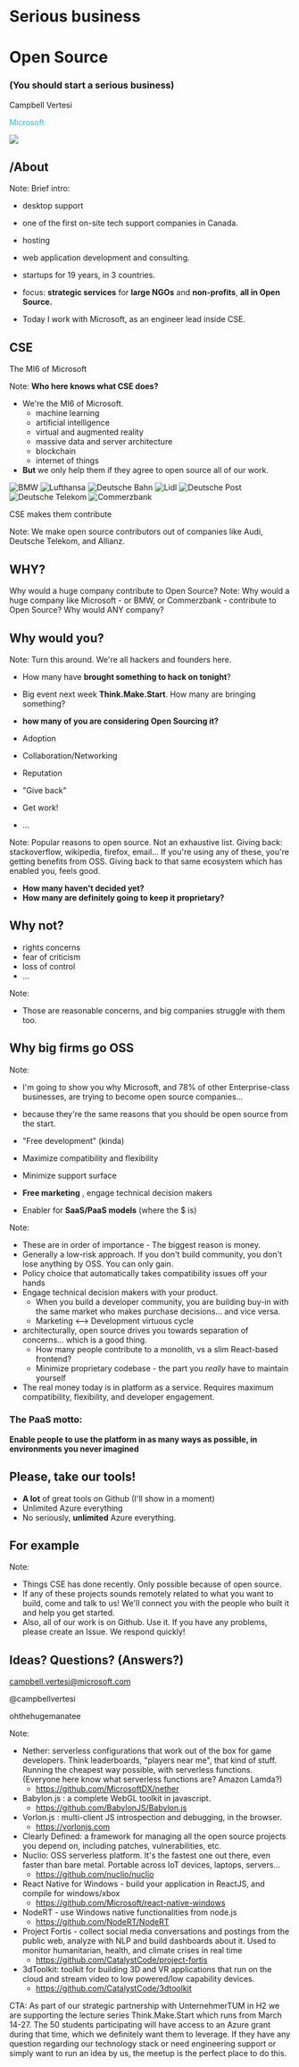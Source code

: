 # Serious business 
# <i class="fas fa-heart"></i> Open Source
### (You should start a serious business)

Campbell Vertesi

<span style="color: #00ccff;"><i class="fab fa-microsoft"></i> Microsoft </span>



![](img/click-here-headshot.jpg)<!-- .element height="300px" width="300px" -->
## /About

Note: Brief intro:
* desktop support 
* one of the first on-site tech support companies in Canada. 
* hosting
* web application development and consulting.

* startups for 19 years, in 3 countries.
* focus: **strategic services** for **large NGOs** and **non-profits**, **all in Open Source.**
* Today I work with Microsoft, as an engineer lead inside CSE. 



## CSE

The MI6 of Microsoft

Note: **Who here knows what CSE does?**

* We're the MI6 of Microsoft. 
  * machine learning
  * artificial intelligence
  * virtual and augmented reality
  * massive data and server architecture
  * blockchain
  * internet of things
* **But** we only help them if they agree to open source all of our work. 


![BMW](img/bmw.png)<!-- .element height="200px" width="200px" style="border:none; background:none; box-shadow:none" -->
![Lufthansa](img/lufthansa.png)<!-- .element height="200px" width="200px" style="border:none; background:none; box-shadow:none" -->
![Deutsche Bahn](img/deutsche-bahn.png)<!-- .element height="100px" width="100px" style="border:none; background:none; box-shadow:none; padding:50px;" -->
![Lidl](img/lidl.png)<!-- .element height="150px" width="150px" style="border:none; background:none; box-shadow:none; padding:25px;" --> 
![Deutsche Post](img/deutsche-post.png)<!-- .element height="100px" width="100px" style="border:none; background:none; box-shadow:none; padding:50px;" --> 
![Deutsche Telekom](img/telekom.png)<!-- .element height="200px" width="200px" style="border:none; background:none; box-shadow:none" --> 
![Commerzbank](img/commerzbank.png)<!-- .element height="200px" width="200px" style="border:none; background:none; box-shadow:none" --> 

CSE makes them contribute

Note: We make open source contributors out of companies like Audi, Deutsche Telekom, and Allianz. 



## WHY?

Why would a huge company contribute to Open Source?
Note: Why would a huge company like Microsoft - or BMW, or Commerzbank - contribute to Open Source?
Why would ANY company?



## Why would you?

Note: 
Turn this around. We're all hackers and founders here.
* How many have **brought something to hack on tonight**? 
* Big event next week **Think.Make.Start**. How many are bringing something?
* **how many of you are considering Open Sourcing it?**


* Adoption
* Collaboration/Networking
* Reputation
* "Give back"
* Get work!
* ...

Note:
Popular reasons to open source.
Not an exhaustive list.
Giving back: stackoverflow, wikipedia, firefox, email... If you're using any of these, you're getting benefits from OSS. Giving back to that same ecosystem which has enabled you, feels good.

* **How many haven't decided yet?**
* **How many are definitely going to keep it proprietary?**



## Why not?


* rights concerns
* fear of criticism
* loss of control
* ...

Note:
* Those are reasonable concerns, and big companies struggle with them too. 



## Why big firms go OSS
Note: 
* I'm going to show you why Microsoft, and 78% of other Enterprise-class businesses, are trying to become open source companies... 
* because they're the same reasons that you should be open source from the start.


* "Free development" (kinda)
* Maximize compatibility and flexibility
* Minimize support surface
* **Free marketing** , engage technical decision makers
* Enabler for **SaaS/PaaS models** (where the $ is)

Note: 
* These are in order of importance - The biggest reason is money.
* Generally a low-risk approach. If you don't build community, you don't lose anything by OSS. You can only gain.
* Policy choice that automatically takes compatibility issues off your hands
* Engage technical decision makers with your product. 
  * When you build a developer community, you are building buy-in with the same market who makes purchase decisions... and vice versa.
  * Marketing <--> Development virtuous cycle
* architecturally, open source drives you towards separation of concerns... which is a good thing. 
  * How many people contribute to a monolith, vs a slim React-based frontend? 
  * Minimize proprietary codebase - the part you *really* have to maintain yourself
* The real money today is in platform as a service. Requires maximum compatibility, flexibility, and developer engagement.


### The PaaS motto:
**Enable people to use the platform in as many ways as possible, in environments you never imagined**



## Please, take our tools!

* **A lot** of great tools on Github (I'll show in a moment)
* Unlimited Azure everything
* No seriously, **unlimited** Azure everything.


## For example

Note:
* Things CSE has done recently. Only possible because of open source. 
* If any of these projects sounds remotely related to what you want to build, come and talk to us! We'll connect you with the people who built it and help you get started.
* Also, all of our work is on Github. Use it. If you have any problems, please create an Issue. We respond quickly!



## Ideas? Questions? (Answers?)

<i class="fas fa-envelope"></i> campbell.vertesi@microsoft.com

<i class="fab fa-twitter"></i> @campbellvertesi

<i class="fab fa-github"></i> ohthehugemanatee

Note:
* Nether: serverless configurations that work out of the box for game developers. Think leaderboards, "players near me", that kind of stuff. Running the cheapest way possible, with serverless functions. (Everyone here know what serverless functions are? Amazon Lamda?)
  * https://github.com/MicrosoftDX/nether
* Babylon.js : a complete WebGL toolkit in javascript. 
  * https://github.com/BabylonJS/Babylon.js
* Vorlon.js : multi-client JS introspection and debugging, in the browser.
  * https://vorlonjs.com
* Clearly Defined: a framework for managing all the open source projects you depend on, including patches, vulnerabilities, etc.
* Nuclio: OSS serverless platform. It's the fastest one out there, even faster than bare metal. Portable across IoT devices, laptops, servers...
  * https://github.com/nuclio/nuclio
* React Native for Windows - build your application in ReactJS, and compile for windows/xbox
  * https://github.com/Microsoft/react-native-windows
* NodeRT - use Windows native functionalities from node.js
  * https://github.com/NodeRT/NodeRT
* Project Fortis - collect social media conversations and postings from the public web, analyze with NLP and build dashboards about it. Used to monitor humanitarian, health, and climate crises in real time
  * https://github.com/CatalystCode/project-fortis
* 3dToolkit: toolkit for building 3D and VR applications that run on the cloud and stream video to low powered/low capability devices.
  * https://github.com/CatalystCode/3dtoolkit

CTA: As part of our strategic partnership with UnternehmerTUM in H2 we are supporting the lecture series Think.Make.Start which runs from March 14-27. The 50 students participating will have access to an Azure grant during that time, which we definitely want them to leverage. If they have any question regarding our technology stack or need engineering support or simply want to run an idea by us, the meetup is the perfect place to do this. 
